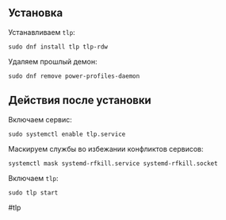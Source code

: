 ## Установка

Устанавливаем `tlp`:
```
sudo dnf install tlp tlp-rdw
```

Удаляем прошлый демон:
```
sudo dnf remove power-profiles-daemon
```

## Действия после установки

Включаем сервис:
```
sudo systemctl enable tlp.service
```

Маскируем службы во избежании конфликтов сервисов:
```
systemctl mask systemd-rfkill.service systemd-rfkill.socket
```

Включаем `tlp`:
```
sudo tlp start
```

#tlp